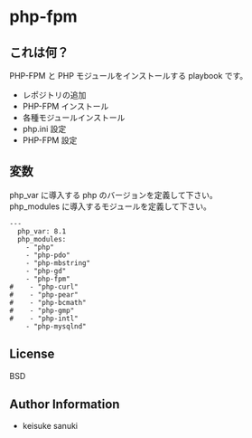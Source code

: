 php-fpm
=========

## これは何？

PHP-FPM と PHP モジュールをインストールする playbook です。

- レポジトリの追加
- PHP-FPM インストール
- 各種モジュールインストール
- php.ini 設定
- PHP-FPM 設定

## 変数

php_var に導入する php のバージョンを定義して下さい。  
php_modules に導入するモジュールを定義して下さい。

```
---
  php_var: 8.1
  php_modules:
    - "php"
    - "php-pdo"
    - "php-mbstring"
    - "php-gd"
    - "php-fpm"
#    - "php-curl"
#    - "php-pear"
#    - "php-bcmath"
#    - "php-gmp"
#    - "php-intl"
    - "php-mysqlnd"
```

License
-------

BSD

Author Information
------------------

- keisuke sanuki 
